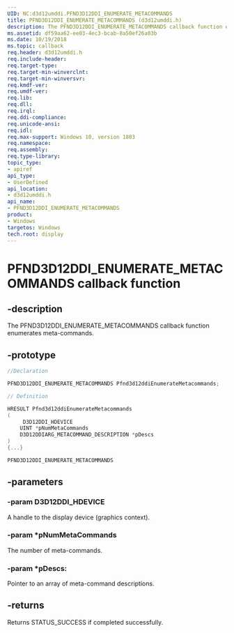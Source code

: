 ```yaml
---
UID: NC:d3d12umddi.PFND3D12DDI_ENUMERATE_METACOMMANDS
title: PFND3D12DDI_ENUMERATE_METACOMMANDS (d3d12umddi.h)
description: The PFND3D12DDI_ENUMERATE_METACOMMANDS callback function enumerates meta-commands.
ms.assetid: df59aa62-ee03-4ec3-bcab-8a50ef26a03b
ms.date: 10/19/2018
ms.topic: callback
req.header: d3d12umddi.h
req.include-header:
req.target-type:
req.target-min-winverclnt:
req.target-min-winversvr:
req.kmdf-ver:
req.umdf-ver:
req.lib:
req.dll:
req.irql:
req.ddi-compliance:
req.unicode-ansi:
req.idl:
req.max-support: Windows 10, version 1803
req.namespace:
req.assembly:
req.type-library:
topic_type:
- apiref
api_type:
- UserDefined
api_location:
- d3d12umddi.h
api_name:
- PFND3D12DDI_ENUMERATE_METACOMMANDS
product: 
- Windows
targetos: Windows
tech.root: display
---
```


# PFND3D12DDI_ENUMERATE_METACOMMANDS callback function

## -description

The PFND3D12DDI_ENUMERATE_METACOMMANDS callback function enumerates meta-commands.

## -prototype

```cpp
//Declaration

PFND3D12DDI_ENUMERATE_METACOMMANDS Pfnd3d12ddiEnumerateMetacommands;

// Definition

HRESULT Pfnd3d12ddiEnumerateMetacommands
(
	 D3D12DDI_HDEVICE
	UINT *pNumMetaCommands
	D3D12DDIARG_METACOMMAND_DESCRIPTION *pDescs
)
{...}

PFND3D12DDI_ENUMERATE_METACOMMANDS


```

## -parameters

### -param D3D12DDI_HDEVICE

A handle to the display device (graphics context).

### -param *pNumMetaCommands

The number of meta-commands.

### -param *pDescs:

Pointer to an array of meta-command descriptions.

## -returns

Returns STATUS_SUCCESS if completed successfully.

